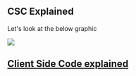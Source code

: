 ## CSC Explained 

Let's look at the below graphic

<img src="/react-course/img/lesson/csr.png" />


<a href="https://www.codeconquest.com/website/client-side-vs-server-side/"> Client Side Code explained </a>
---
